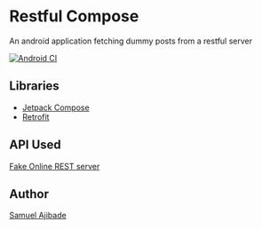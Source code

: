 # Restful Compose
An android application fetching dummy posts from a restful server

[![Android CI](https://github.com/AjibsBaba/Restful-Compose/actions/workflows/android.yml/badge.svg)](https://github.com/AjibsBaba/Restful-Compose/actions/workflows/android.yml)

## Libraries
* [Jetpack Compose](https://developer.android.com/jetpack/compose)
* [Retrofit](https://square.github.io/retrofit/)


## API Used
[Fake Online REST server](https://my-json-server.typicode.com/)


## Author
[Samuel Ajibade](samuelajibade22@gmail.com)
